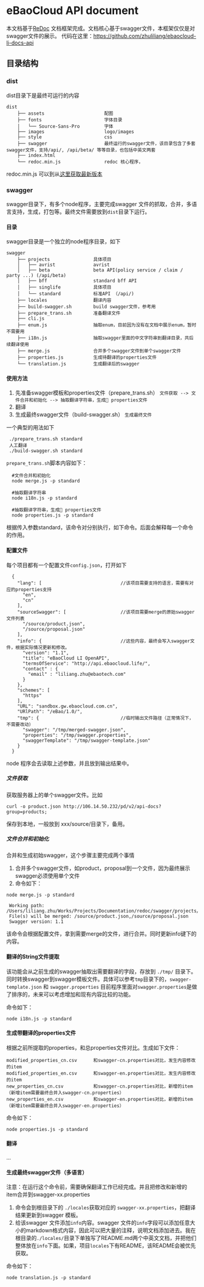 # eBaoCloud API document
本文档基于[ReDoc](https://github.com/Rebilly/ReDoc) 文档框架完成。文档核心基于swagger文件，本框架仅仅是对swagger文件的展示。
代码在这里：https://github.com/zhuliliang/ebaocloud-li-docs-api
## 目录结构

### dist
dist目录下是最终可运行的内容
```
dist
    ├── assets                      配图
    ├── fonts                       字体目录
    │   └── Source-Sans-Pro         字体
    ├── images                      logo/images
    ├── style                       css
    ├── swagger                     最终运行的swagger文件，该目录包含了多套swagger文件，支持/api/, /api/beta/ 等等目录，也包括中英文两套
    ├── index.html
    └── redoc.min.js                redoc 核心程序，
```
redoc.min.js 可以到从[这里获取最新版本](https://rebilly.github.io/ReDoc/releases/latest/redoc.min.js)
### swagger
swagger目录下，有多个node程序，主要完成swagger 文件的抓取，合并，多语言支持，生成，打包等。最终文件需要放到```dist```目录下运行。
#### 目录
swagger目录是一个独立的node程序目录，如下
```
swagger
    ├── projects                具体项目
    │   ├── avrist              avrist
    │   ├── beta                beta API(policy service / claim / party ...) (/api/beta)
    │   ├── bff                 standard bff API
    │   ├── singlife            具体项目
    │   └── standard            标准API （/api/)
    ├── locales                 翻译内容
    ├── build-swagger.sh        build swagger文件，参考用
    ├── prepare_trans.sh        准备翻译文件
    ├── cli.js
    ├── enum.js                 抽取enum，目前因为没有在文档中展示enum，暂时不需要用
    ├── i18n.js                 抽取swagger里面的中文字符串到翻译目录，共后续翻译使用
    ├── merge.js                合并多个swagger文件到单个swagger文件
    ├── properties.js           生成待翻译的properties文件
    └── translation.js          生成翻译后的swagger
```
#### 使用方法
1. 先准备swagger模板和properties文件（prepare_trans.sh）
```文件获取 --> 文件合并和初始化 --> 抽取翻译字符串，生成 properties文件```
2. 翻译
3. 生成最终swagger文件（build-swagger.sh）
```生成最终文件```

一个典型的用法如下
```
 ./prepare_trans.sh standard
 人工翻译
 ./build-swagger.sh standard
```
```prepare_trans.sh```脚本内容如下：

```
  #文件合并和初始化
  node merge.js -p standard

  #抽取翻译字符串
  node i18n.js -p standard

  #抽取翻译字符串，生成 properties文件
  node properties.js -p standard
```
  根据传入参数standard，该命令对分别执行，如下命令。后面会解释每一个命令的作用。

#### 配置文件
每个项目都有一个配置文件```config.json```，打开如下
```
  {
    "lang": [                             //该项目需要支持的语言，需要有对应的properties支持
      "en",
      "cn"
    ],
    "sourceSwagger": [                    //该项目需要merge的原始swagger文件列表
      "/source/product.json",
      "/source/proposal.json"
    ],
    "info": {                             //这些内容，最终会写入swagger文件，根据实际情况更新和修改。
      "version": "1.1",
      "title": "eBaoCloud LI OpenAPI",
      "termsOfService": "http://api.ebaocloud.life/",
      "contact" : {
        "email" : "liliang.zhu@ebaotech.com"
      }
    },
    "schemes": [
      "https"
    ],
    "URL": "sandbox.gw.ebaocloud.com.cn",
    "URlPath": "/eBao/1.0/",
    "tmp": {                              //临时输出文件路径（正常情况下，不需要改动）
      "swagger": "/tmp/merged-swagger.json",
      "properties": "/tmp/swagger.properties",
      "swaggerTemplate": "/tmp/swagger-template.json"
    }
  }
```
node 程序会去读取上述参数，并且放到输出结果中。

##### 文件获取
获取服务器上的单个swagger文件。比如
```
curl -o product.json http://106.14.50.232/pd/v2/api-docs?group=products;
```
保存到本地，一般放到 xxx/source/目录下，备用。

##### 文件合并和初始化
合并和生成初始swagger，这个步骤主要完成两个事情
  1. 合并多个swagger文件，如product，proposal到一个文件，因为最终展示swagger必须使用单个文件
  2. 命令如下：
```
node merge.js -p standard
```

```
 Working path: /Users/liliang.zhu/Works/Projects/Documentation/redoc/swagger/projects/standard
 File(s) will be merged: /source/product.json,/source/proposal.json
 Swagger version: 1.1
```
该命令会根据配置文件，拿到需要merge的文件，进行合并。同时更新info键下的内容。

#### 翻译的String文件提取
该功能会从之前生成的swagger抽取出需要翻译的字段，存放到 ```./tmp/``` 目录下。同时转换swagger到swagger模板文件。具体可以参考```tmp```目录下的，```swagger-template.json``` 和 ```swagger.properties```
目前程序里面对```swagger.properties```是做了排序的，未来可以考虑增加和现有内容比较的功能。

命令如下：
```
node i18n.js -p standard
```
#### 生成带翻译的properties文件
根据之前所提取的properties，和总properties文件对比。生成如下文件：
```
modified_properties_cn.csv      和swagger-cn.properties对比，发生内容修改的item
modified_properties_en.csv      和swagger-en.properties对比，发生内容修改的item
new_properties_cn.csv           和swagger-cn.properties对比，新增的item（新增item需要最终合并入swagger-cn.properties）
new_properties_en.csv           和swagger-en.properties对比，新增的item（新增item需要最终合并入swagger-en.properties）
```

命令如下：
```
node properties.js -p standard
```

#### 翻译
...

#### 生成最终swagger文件（多语言）
注意：在运行这个命令前，需要确保翻译工作已经完成。并且把修改和新增的item合并到swagger-xx.properties

  1. 命令会到根目录下的 ```./locales```获取对应的 ```swagger-xx.properties```，把翻译结果更新到swagger 模板。
  2. 给该swagger 文件添加```info```内容。swagger 文件的```info```字段可以添加任意大小的markdown格式内容，因此可以把大量的注释，说明文档添加进去。我在根目录的```./locales/```目录下单独写了README.md两个中英文文档，并把他们整体放在```info```下面。如果，项目```locales```下有README，该README会被优先获取。

命令如下：
  ```
  node translation.js -p standard
  ```
